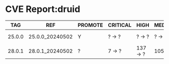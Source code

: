 # CVE Report:druid
|  TAG   |       REF       | PROMOTE | CRITICAL |   HIGH   |  MEDIUM  |   LOW   | UNKNOWN |
|--------|-----------------|---------|----------|----------|----------|---------|---------|
| 25.0.0 | 25.0.0_20240502 | Y       | ? -> ?   | ? -> ?   | ? -> ?   | ? -> ?  | ? -> ?  |
| 28.0.1 | 28.0.1_20240502 | ?       | 7 -> ?   | 137 -> ? | 105 -> ? | 34 -> ? | 0 -> ?  |
